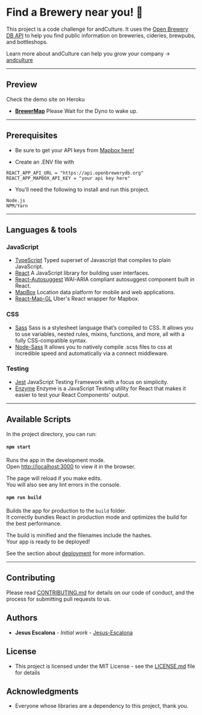 # Find a Brewery near you! 🍻

This project is a code challenge for andCulture.
It uses the [Open Brewery DB API](https://www.openbrewerydb.org/) to help you find public information on breweries, cideries, brewpubs, and bottleshops.

Learn more about andCulture can help you grow your company -> [andculture](https://www.andculture.com/)

---

## Preview

Check the demo site on Heroku
- **[BrewerMap](https://brewermap.herokuapp.com)**
Please Wait for the Dyno to wake up.

---

## Prerequisites

* Be sure to get your API keys from [Mapbox here!](mapbox.com/signup)

* Create an .ENV file with
```
REACT_APP_API_URL = "https://api.openbrewerydb.org"
REACT_APP_MAPBOX_API_KEY = "your api key here"
```
* You'll need the following to install and run this project.
```
Node.js
NPM/Yarn
```

---

## Languages & tools

### JavaScript

- [TypeScript](https://www.typescriptlang.org/) Typed superset of Javascript that compiles to plain JavaScript.
- [React](http://facebook.github.io/react) A JavaScript library for building user interfaces.
- [React-Autosuggest](http://react-autosuggest.js.org/) WAI-ARIA compliant autosuggest component built in React.
- [MapBox](https://www.mapbox.com/) Location data platform for mobile and web applications.
- [React-Map-GL](https://uber.github.io/react-map-gl/#/) Uber's React wrapper for Mapbox.

### CSS

- [Sass](http://cssnext.putaindecode.io) Sass is a stylesheet language that’s compiled to CSS. It allows you to use variables, nested rules, mixins, functions, and more, all with a fully CSS-compatible syntax.
- [Node-Sass](https://github.com/sass/node-sass) It allows you to natively compile .scss files to css at incredible speed and automatically via a connect middleware.

### Testing

- [Jest](https://jestjs.io) JavaScript Testing Framework with a focus on simplicity.
- [Enzyme](https://airbnb.io/enzyme/) Enzyme is a JavaScript Testing utility for React that makes it easier to test your React Components' output.
---

## Available Scripts

In the project directory, you can run:

#### `npm start`

Runs the app in the development mode.<br>
Open [http://localhost:3000](http://localhost:3000) to view it in the browser.

The page will reload if you make edits.<br>
You will also see any lint errors in the console.


#### `npm run build`

Builds the app for production to the `build` folder.<br>
It correctly bundles React in production mode and optimizes the build for the best performance.

The build is minified and the filenames include the hashes.<br>
Your app is ready to be deployed!

See the section about [deployment](https://facebook.github.io/create-react-app/docs/deployment) for more information.

---

## Contributing

Please read [CONTRIBUTING.md](https://gist.github.com/PurpleBooth/b24679402957c63ec426) for details on our code of conduct, and the process for submitting pull requests to us.

## Authors

* **Jesus Escalona** - *Initial work* - [Jesus-Escalona](https://github.com/jesus-escalona)

## License

* This project is licensed under the MIT License - see the [LICENSE.md](LICENSE.md) file for details

## Acknowledgments

* Everyone whose libraries are a dependency to this project, thank you.
